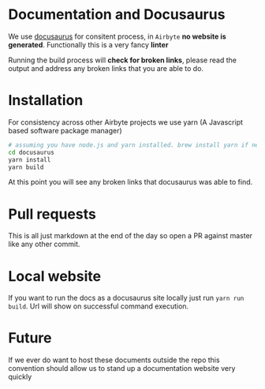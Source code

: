 # Documentation and Docusaurus

We use [docusaurus](https://docusaurus.io) for consitent process, in `Airbyte` **no website is generated**.
Functionally this is a very fancy **linter**

Running the build process will **check for broken links**, please read the output and address
any broken links that you are able to do.

# Installation

For consistency across other Airbyte projects we use yarn (A Javascript based software package manager)

```bash
# assuming you have node.js and yarn installed. brew install yarn if need to
cd docusaurus
yarn install
yarn build
```

At this point you will see any broken links that docusaurus was able to find.

# Pull requests

This is all just markdown at the end of the day so open a PR against master like any other commit.

# Local website
If you want to run the docs as a docusaurus site locally just run `yarn run build`.
Url will show on successful command execution.


# Future

If we ever do want to host these documents outside the repo this convention should allow us to stand up a documentation website very quickly
